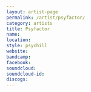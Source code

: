 ```yaml
---
layout: artist-page
permalink: /artist/psyfactor/
category: artists
title: Psyfactor
name: 
location: 
style: psychill
website: 
bandcamp: 
facebook: 
soundcloud: 
soundcloud-id: 
discogs: 
---
```

